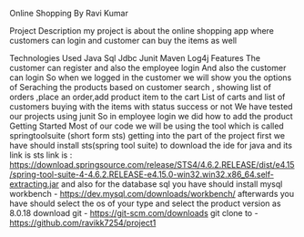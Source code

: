 Online Shopping
By Ravi Kumar

Project Description
my project is about the online shopping app where customers can login and customer can buy the items as well

Technologies Used
Java
Sql
Jdbc
Junit
Maven
Log4j
Features
The customer can register and also the employee login
And also the customer can login
So when we logged in the customer we will show you the options of
Seraching the products based on customer search , showing list of orders ,place an order,add product item to the cart
List of carts and list of customers buying with the items with status success or not
We have tested our projects using junit
So in employee login we did how to add the product
Getting Started
Most of our code we will be using the tool which is called springtoolsuite (short form sts)
getting into the part of the project first we have should install sts(spring tool suite) to download the ide for java
and its link is sts link is : https://download.springsource.com/release/STS4/4.6.2.RELEASE/dist/e4.15/spring-tool-suite-4-4.6.2.RELEASE-e4.15.0-win32.win32.x86_64.self-extracting.jar
and also for the database sql you have should install mysql workbench - https://dev.mysql.com/downloads/workbench/
afterwards you have should select the os of your type and select the product version as 8.0.18
download git - https://git-scm.com/downloads
git clone to - https://github.com/ravikk7254/project1
